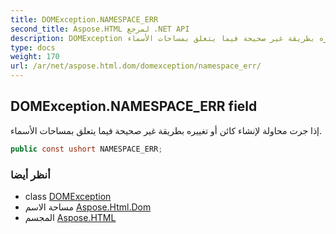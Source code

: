```yaml
---
title: DOMException.NAMESPACE_ERR
second_title: Aspose.HTML لمرجع .NET API
description: DOMException مجال. إذا جرت محاولة لإنشاء كائن أو تغييره بطريقة غير صحيحة فيما يتعلق بمساحات الأسماء.
type: docs
weight: 170
url: /ar/net/aspose.html.dom/domexception/namespace_err/
---
```

## DOMException.NAMESPACE_ERR field

إذا جرت محاولة لإنشاء كائن أو تغييره بطريقة غير صحيحة فيما يتعلق بمساحات الأسماء.

```csharp
public const ushort NAMESPACE_ERR;
```

### أنظر أيضا

* class [DOMException](../)
* مساحة الاسم [Aspose.Html.Dom](../../domexception/)
* المجسم [Aspose.HTML](../../../)


